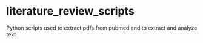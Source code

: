 # literature_review_scripts
Python scripts used to extract pdfs from pubmed and to extract and analyze text 
